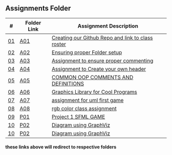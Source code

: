 ##  Assignments Folder

|   #    | Folder Link       | Assignment Description                          |
|------- |-------------------|-------------------------------------------------|
| [01](./A01) | [A01](./A01) | [Creating our Github Repo and link to class roster](./A01) |
| [02](./A02) | [A02](./A02) | [Ensuring proper Folder setup](./A02) |
| [03](./A03) | [A03](./A03) | [Assignment to ensure proper commenting](./A03) |
| [04](./A04) | [A04](./A04) | [Assignment to Create your own header](./A04)   |
| [05](./A05) | [A05](./A05) | [COMMON OOP COMMENTS AND DEFINITIONS     ](./A05)   |
| [06](./A06) | [A06](./A06) | [Graphics Library for Cool Programs  ](./A06)   |
| [07](./A07) | [A07](./A07) | [assignment for uml first game  ](./A07)   |
| [08](./A08) | [A08](./A08) | [rgb color class assignment](./A08)   |
| [09](./P01) | [P01](./P01) | [Project 1 SFML GAME ](./P01)   |
| [10](./P02) | [P02](./P02) | [Diagram using GraphViz ](./P02)   |
| [10](./T02) | [P02](./T02) | [Diagram using GraphViz ](./T02)   |


#### these links above will redirect to respective folders

